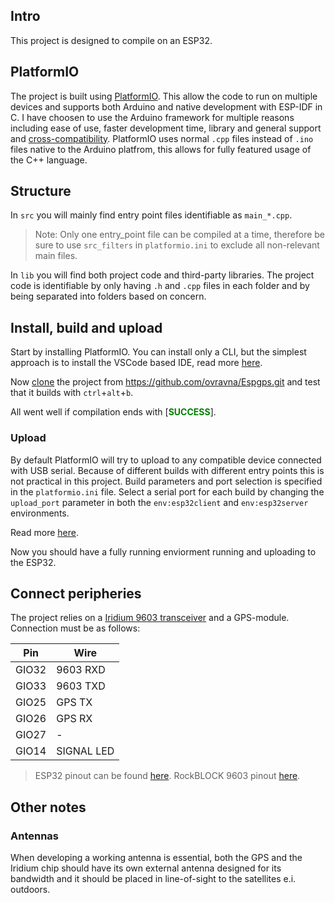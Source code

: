 ## Intro
This project is designed to compile on an ESP32.

## PlatformIO
The project is built using [PlatformIO](http://docs.platformio.org/en/latest/platforms/espressif32.html). This allow the code to run on multiple devices and supports both Arduino and native development with ESP-IDF in C. I have choosen to use the Arduino framework for multiple reasons including ease of use, faster development time, library and general support and [cross-compatibility][2]. 
PlatformIO uses normal `.cpp`  files instead of `.ino` files native to the Arduino platfrom, this allows for fully featured usage of the C++ language.  

## Structure
In `src` you will mainly find entry point files identifiable as `main_*.cpp`.
> Note: Only one entry_point file can be compiled at a time, therefore be sure to use `src_filters` in `platformio.ini` to exclude all non-relevant main files.

In `lib` you will find both project code and third-party libraries. The project code is identifiable by only having `.h` and `.cpp` files in each folder and by being separated into folders based on concern.  

## Install, build and upload 
Start by installing PlatformIO. You can install only a CLI, but the simplest approach is to install the VSCode based IDE, read more [here][3]. 

Now [clone][1] the project from https://github.com/ovravna/Espgps.git and test that it builds with `ctrl`+`alt`+`b`. 

All went well if compilation ends with [<span style="color:green">**SUCCESS**</span>].

### Upload
By default PlatformIO will try to upload to any compatible device connected with USB serial. Because of different builds with different entry points this is not practical in this project. Build parameters and port selection is specified in the `platformio.ini` file. 
Select a serial port for each build by changing the `upload_port` parameter in both the `env:esp32client` and `env:esp32server` environments. 

Read more [here][4].

Now you should have a fully running enviorment running and uploading to the ESP32.
## Connect peripheries
The project relies on a [Iridium 9603 transceiver][5] and a GPS-module. Connection must be as follows:

Pin | Wire
---|---
GIO32 | 9603 RXD
GIO33 | 9603 TXD
GIO25 | GPS TX
GIO26 | GPS RX
GIO27 | -
GIO14 | SIGNAL LED

> ESP32 pinout can be found [here][esp32breakout].
> RockBLOCK 9603 pinout [here][9603breakout].


## Other notes
### Antennas
When developing a working antenna is essential, both the GPS and the Iridium chip should have its own external antenna designed for its bandwidth and it should be placed in line-of-sight to the satellites e.i. outdoors. 


[1]:https://code.visualstudio.com/docs/editor/versioncontrol#_cloning-a-repository
[2]:http://docs.platformio.org/en/latest/frameworks/arduino.html#platforms
[3]:https://platformio.org/install/ide?install=vscode
[4]:http://docs.platformio.org/en/latest/projectconf/section_env_upload.html#upload-port
[5]:https://www.iridium.com/products/iridium-9603-3/
[esp32breakout]:https://cdn.instructables.com/FKZ/5Y5T/JFIIR5XE/FKZ5Y5TJFIIR5XE.LARGE.jpg
[9603breakout]:https://docs.rockblock.rock7.com/docs/connectors
